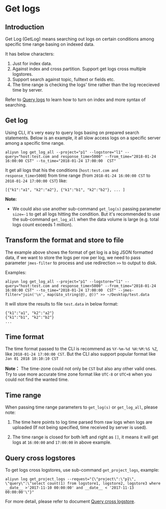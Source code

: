 # Get logs

## Introduction

Get Log (GetLog) means searching out logs on certain conditions among specific time range basing on indexed data.

It has below characters:

1. Just for index data.
2. Against index and cross partition. Support get logs cross multiple logstores.
3. Support search against topic, fulltext or fields etc.
4. The time range is checking the logs' time rather than the log rececieved time by server.

Refer to [Query logs](https://www.alibabacloud.com/help/doc-detail/43772.htm) to learn how to turn on index and more syntax of searching.

## Get log
Using CLI, it's very easy to query logs basing on prepared search statements. Below is an example, it all slow access logs on a specific server among a specific time range.

```shell
aliyun log get_log_all --project="p1" --logstore="l1" --query="host:test.com and response_time>5000" --from_time="2018-01-24 16:00:00 CST" --to_time="2018-01-24 17:00:00  CST"
```

It get all logs that his the conditions (`host:test.com and response_time>5000`) from time range (from `2018-01-24 16:00:00 CST` to `2018-01-24 17:00:00 CST`) like:

```shell
[{"k1":"a1", "k2":"a2"}, {"k1":"b1", "k2":"b2"}, ... ]
```

**Note:** 
- We could also use another sub-command `get_log(s)` passing parameter `size=-1` to get all logs hitting the condition. But it's recommended to use the sub-command `get_log_all` when the data volume is large (e.g. total logs count exceeds 1 million).


## Transform the format and store to file
The example above shows the format of get log is a big JSON formatted data, if we want to store the logs per row per log,  we need to pass parameter `jmes-filter` to process and use redirection `>>` to output to disk. 

Examples:

```shell
aliyun log get_log_all --project="p1" --logstore="l1" --query="host:test.com and response_time>5000" --from_time="2018-01-24 16:00:00 CST" --to_time="2018-01-24 17:00:00  CST" --jmes-filter="join('\n', map(&to_string(@), @))" >> ~/Desktop/test.data
``` 

It will store the results to file `test.data` in below format:

```shell
{"k1":"a1", "k2":"a2"}
{"k1":"b1", "k2":"b2"}
...
```

## Time format
The time format passed to the CLI is recommend as `%Y-%m-%d %H:%M:%S %Z`, like `2018-01-24 17:00:00 CST`. But the CLI also support popular format like `Jan 01 2018 10:10:10 CST`

**Note：** The time-zone could not only be `CST` but also any other valid ones. Try to use more accurate time zone format like `UTC-8` or `UTC+8` when you could not find the wanted time. 

## Time range
When passing time range parameters to `get_log(s)` or `get_log_all`, please note:

1. The time here points to log time parsed from raw logs when logs are uploaded (If not being specified, time received by server is used).  

2. The time range is closed for both left and right as `[]`, it means it will get logs at `16:00:00` and `17:00:00` in above example.


## Query cross logstores

To get logs cross logstores, use sub-command `get_project_logs`, example:


```shell
aliyun log get_project_logs --request="{\"project\":\"p1\", \"query\":\"select count(1) from logstore1, logstore2, logstore3 where __date__ >'2017-11-10 00:00:00' and __date__ < '2017-11-13 00:00:00'\"}"
```

For more detail, please refer to document [Query cross logstore](https://www.alibabacloud.com/help/product/62650.htm).
